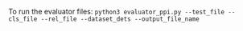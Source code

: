 To run the evaluator files:
```python3 evaluator_ppi.py --test_file --cls_file --rel_file --dataset_dets --output_file_name```
